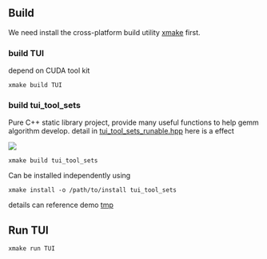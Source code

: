 

## Build

We need install the cross-platform build utility [xmake](https://xmake.io/#/guide/installation) first.

### build TUI

depend on CUDA tool kit
~~~shell
xmake build TUI
~~~~

### build tui_tool_sets
Pure C++ static library project, provide many useful functions to help gemm algorithm develop. detail in [tui_tool_sets_runable.hpp](./tui/include/tui_tool_sets_runable.hpp) here is a effect

![](./assets/printmatrx.gif)

~~~shell
xmake build tui_tool_sets
~~~

Can be installed independently using
~~~shell
xmake install -o /path/to/install tui_tool_sets
~~~
details can reference demo [tmp](./tmp)


## Run TUI
~~~shell
xmake run TUI
~~~
